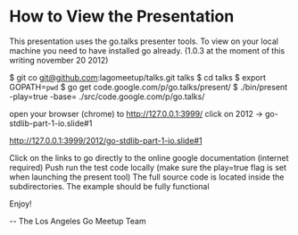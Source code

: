 
How to View the Presentation
============================
This presentation uses the go.talks presenter tools.
To view on your local machine you need to have installed go already. (1.0.3 at the moment of this writing november 20 2012)

   $ git co git@github.com:lagomeetup/talks.git talks
   $ cd talks
   $ export GOPATH=`pwd`
   $ go get code.google.com/p/go.talks/present/
   $ ./bin/present -play=true -base= ./src/code.google.com/p/go.talks/

open your browser (chrome) to http://127.0.0.1:3999/
click on 2012 -> go-stdlib-part-1-io.slide#1

http://127.0.0.1:3999/2012/go-stdlib-part-1-io.slide#1

Click on the links to go directly to the online google documentation (internet required)
Push run the test code locally (make sure the play=true flag is set when launching the present tool)
The full source code is located inside the subdirectories. The example should be fully functional

Enjoy! 

-- The Los Angeles Go Meetup Team